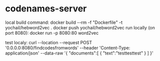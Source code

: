 # codenames-server

local build command: docker build --rm  -f "Dockerfile" -t yochail/hebword2vec .
docker push yochail/hebword2vec
run locally (on port 8080): docker run -p 8080:80 word2vec

test localy: curl --location --request POST '0.0.0.0:8080/findcodesfromwords'
--header 'Content-Type: application/json'
--data-raw '{ "documents":[ { "text":"testtesttest" } ] }'
